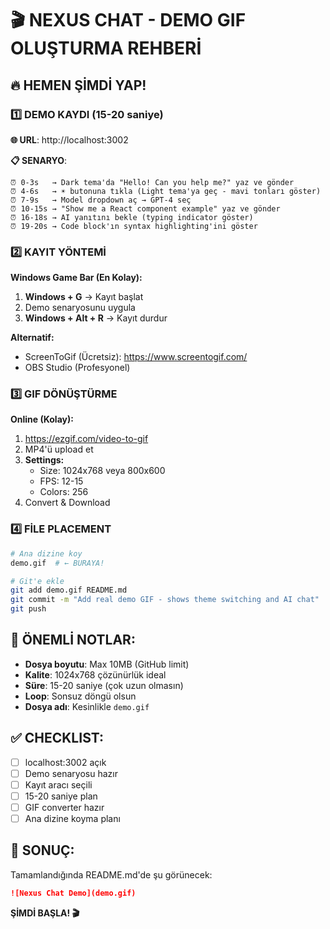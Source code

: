 # 🎬 NEXUS CHAT - DEMO GIF OLUŞTURMA REHBERİ

## 🔥 HEMEN ŞİMDİ YAP!

### 1️⃣ DEMO KAYDI (15-20 saniye)

**🌐 URL**: http://localhost:3002

**📋 SENARYO**:
```
⏰ 0-3s   → Dark tema'da "Hello! Can you help me?" yaz ve gönder
⏰ 4-6s   → ☀️ butonuna tıkla (Light tema'ya geç - mavi tonları göster)
⏰ 7-9s   → Model dropdown aç → GPT-4 seç
⏰ 10-15s → "Show me a React component example" yaz ve gönder
⏰ 16-18s → AI yanıtını bekle (typing indicator göster)
⏰ 19-20s → Code block'ın syntax highlighting'ini göster
```

### 2️⃣ KAYIT YÖNTEMİ

**Windows Game Bar (En Kolay):**
1. **Windows + G** → Kayıt başlat
2. Demo senaryosunu uygula
3. **Windows + Alt + R** → Kayıt durdur

**Alternatif:**
- ScreenToGif (Ücretsiz): https://www.screentogif.com/
- OBS Studio (Profesyonel)

### 3️⃣ GIF DÖNÜŞTÜRME

**Online (Kolay):**
1. https://ezgif.com/video-to-gif
2. MP4'ü upload et
3. **Settings:**
   - Size: 1024x768 veya 800x600
   - FPS: 12-15
   - Colors: 256
4. Convert & Download

### 4️⃣ FİLE PLACEMENT

```bash
# Ana dizine koy
demo.gif  # ← BURAYA!

# Git'e ekle
git add demo.gif README.md
git commit -m "Add real demo GIF - shows theme switching and AI chat"
git push
```

## 🎯 ÖNEMLİ NOTLAR:

- **Dosya boyutu**: Max 10MB (GitHub limit)
- **Kalite**: 1024x768 çözünürlük ideal
- **Süre**: 15-20 saniye (çok uzun olmasın)
- **Loop**: Sonsuz döngü olsun
- **Dosya adı**: Kesinlikle `demo.gif`

## ✅ CHECKLIST:

- [ ] localhost:3002 açık
- [ ] Demo senaryosu hazır
- [ ] Kayıt aracı seçili
- [ ] 15-20 saniye plan
- [ ] GIF converter hazır
- [ ] Ana dizine koyma planı

## 🚀 SONUÇ:

Tamamlandığında README.md'de şu görünecek:
```markdown
![Nexus Chat Demo](demo.gif)
```

**ŞİMDİ BAŞLA! 🎬**